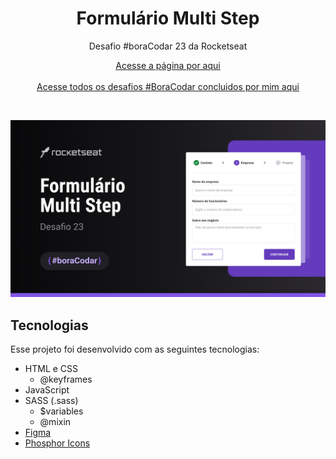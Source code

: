 <h1 align="center">Formulário Multi Step</h1>

<p align="center">Desafio #boraCodar 23 da Rocketseat</p>

<p align="center">
    <a href="https://lucasregisdemoraes.github.io/boracodar/challenges/formulario-multi-step">Acesse a página por aqui</a>
    <br>
    <br>
    <a href="https://lucasregisdemoraes.github.io/boracodar">Acesse todos os desafios #BoraCodar concluidos por mim aqui</a>
</p>

<br>

<p align="center">
    <img src="../../previews/formulario-multi-step.jpg">
</p>

## Tecnologias

Esse projeto foi desenvolvido com as seguintes tecnologias:

- HTML e CSS
    - @keyframes
- JavaScript
- SASS (.sass)
    - $variables
    - @mixin
- [Figma](https://www.figma.com)
- [Phosphor Icons](https://phosphoricons.com/)